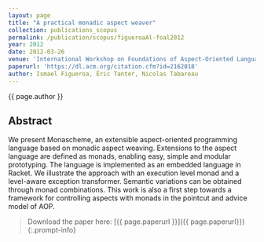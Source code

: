 ```yaml
---
layout: page
title: "A practical monadic aspect weaver"
collection: publications_scopus
permalink: /publication/scopus/figueroaAl-foal2012
year: 2012
date: 2012-03-26
venue: 'International Workshop on Foundations of Aspect-Oriented Languages'
paperurl: 'https://dl.acm.org/citation.cfm?id=2162018'
author: Ismael Figueroa, Éric Tanter, Nicolas Tabareau
---
```


{{ page.author }}

## Abstract

We present Monascheme, an extensible aspect-oriented programming language based
on monadic aspect weaving. Extensions to the aspect language are defined as
monads, enabling easy, simple and modular prototyping. The language is
implemented as an embedded language in Racket. We illustrate the approach with
an execution level monad and a level-aware exception transformer. Semantic
variations can be obtained through monad combinations. This work is also a
first step towards a framework for controlling aspects with monads in the
pointcut and advice model of AOP.

>Download the paper here: [{{ page.paperurl }}]({{ page.paperurl}})
{:.prompt-info}
